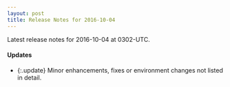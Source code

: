 ```yaml
---
layout: post
title: Release Notes for 2016-10-04
---
```


Latest release notes for 2016-10-04 at 0302-UTC.

<div class='updates' markdown='1'>

#### Updates

- {:.update} Minor enhancements, fixes or environment changes not listed in detail.

</div>


